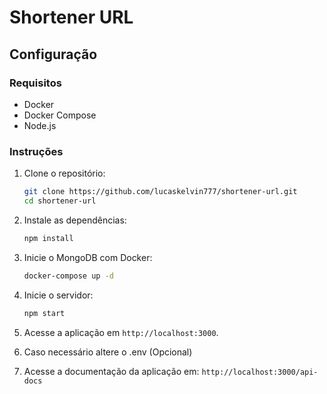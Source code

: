 # Shortener URL

## Configuração

### Requisitos

- Docker
- Docker Compose
- Node.js

### Instruções

1. Clone o repositório:
    ```bash
    git clone https://github.com/lucaskelvin777/shortener-url.git
    cd shortener-url
    ```

2. Instale as dependências:
    ```bash
    npm install
    ```

3. Inicie o MongoDB com Docker:
    ```bash
    docker-compose up -d
    ```

4. Inicie o servidor:
    ```bash
    npm start
    ```

5. Acesse a aplicação em `http://localhost:3000`.

6. Caso necessário altere o .env (Opcional)

7. Acesse a documentação da aplicação em: `http://localhost:3000/api-docs`
